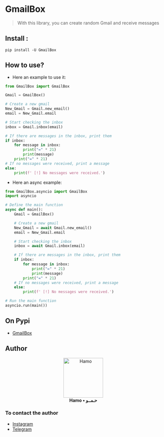 # GmailBox

> With this library, you can create random Gmail and receive messages

## Install :
```commandline
pip install -U GmailBox
```
## How to use?
- Here an example to use it:
```python
from GmailBox import GmailBox

Gmail = GmailBox()

# Create a new gmail
New_Gmail = Gmail.new_email()
email = New_Gmail.email

# Start checking the inbox
inbox = Gmail.inbox(email)

# If there are messages in the inbox, print them
if inbox:
    for message in inbox:
        print("=" * 21)
        print(message)
    print("=" * 21)
# If no messages were received, print a message
else:
    print(f' [!] No messages were received.')

```
- Here an async example:
```python
from GmailBox.asyncio import GmailBox
import asyncio

# Define the main function
async def main():
    Gmail = GmailBox()

    # Create a new gmail
    New_Gmail = await Gmail.new_email()
    email = New_Gmail.email

    # Start checking the inbox
    inbox = await Gmail.inbox(email)

    # If there are messages in the inbox, print them
    if inbox:
        for message in inbox:
            print("=" * 21)
            print(message)
        print("=" * 21)
    # If no messages were received, print a message
    else:
        print(f' [!] No messages were received.')

# Run the main function
asyncio.run(main())
```
## On Pypi
* <a href="https://pypi.org/project/GmailBox">GmailBox</a>
## Author
<p align="center">
    <a href="https://github.com/H7AM0/GmailBox">
        <img src="https://telegra.ph/file/19f7cbbf3959941cda6b5.jpg" alt="Hamo" width="128">
    </a>
    <br>
    <b>Hamo • حـمــو</b>
    <br>
</p>

### To contact the author
* <a href="https://instagram.com/4.4cq">Instagram</a>
* <a href="https://t.me/hamo_back">Telegram</a>
